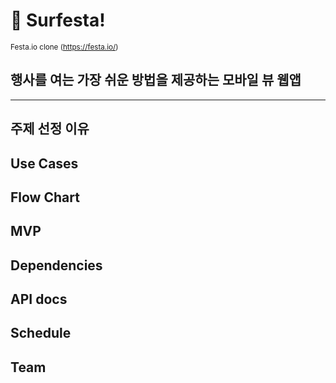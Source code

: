 # 🌊 Surfesta!

<small>Festa.io clone (https://festa.io/)</small>

## 행사를 여는 가장 쉬운 방법을 제공하는 모바일 뷰 웹앱

---

## 주제 선정 이유

## Use Cases

## Flow Chart

## MVP

## Dependencies

## API docs

## Schedule

## Team
